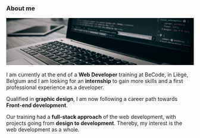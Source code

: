 ### About me

<!--
**Guillaume-Boeur/Guillaume-Boeur** is a ✨ _special_ ✨ repository because its `README.md` (this file) appears on your GitHub profile.

Here are some ideas to get you started:

- 🔭 I’m currently working on ...
- 🌱 I’m currently learning ...
- 👯 I’m looking to collaborate on ...
- 🤔 I’m looking for help with ...
- 💬 Ask me about ...
- 📫 How to reach me: ...
- 😄 Pronouns: ...
- ⚡ Fun fact: ...
-->
![title](images/picture-cover.jpeg)

I am currently at the end of a **Web Developer** training at BeCode, in Liège, Belgium and I am looking for an **internship** to gain more skills and a first professional experience as a developer.

Qualified in **graphic design**, I am now following a career path towards **Front-end development**.

Our training had a **full-stack approach** of the web development, with projects going from **design to development**. Thereby, my interest is the web development as a whole.